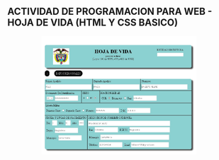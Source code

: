 ## ACTIVIDAD DE PROGRAMACION PARA WEB - HOJA DE VIDA (HTML Y  CSS BASICO)

<p align="center">
  <img src="./preview/preview.jpg" width="350" title="Imagen de preview">
</p>
